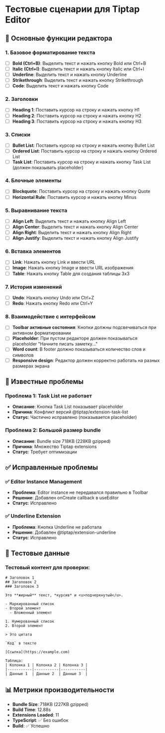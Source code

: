 # Тестовые сценарии для Tiptap Editor

## 🎯 Основные функции редактора

### 1. Базовое форматирование текста
- [ ] **Bold (Ctrl+B)**: Выделить текст и нажать кнопку Bold или Ctrl+B
- [ ] **Italic (Ctrl+I)**: Выделить текст и нажать кнопку Italic или Ctrl+I  
- [ ] **Underline**: Выделить текст и нажать кнопку Underline
- [ ] **Strikethrough**: Выделить текст и нажать кнопку Strikethrough
- [ ] **Code**: Выделить текст и нажать кнопку Code

### 2. Заголовки
- [ ] **Heading 1**: Поставить курсор на строку и нажать кнопку H1
- [ ] **Heading 2**: Поставить курсор на строку и нажать кнопку H2
- [ ] **Heading 3**: Поставить курсор на строку и нажать кнопку H3

### 3. Списки
- [ ] **Bullet List**: Поставить курсор на строку и нажать кнопку Bullet List
- [ ] **Ordered List**: Поставить курсор на строку и нажать кнопку Ordered List
- [ ] **Task List**: Поставить курсор на строку и нажать кнопку Task List (должен показывать placeholder)

### 4. Блочные элементы
- [ ] **Blockquote**: Поставить курсор на строку и нажать кнопку Quote
- [ ] **Horizontal Rule**: Поставить курсор и нажать кнопку Minus

### 5. Выравнивание текста
- [ ] **Align Left**: Выделить текст и нажать кнопку Align Left
- [ ] **Align Center**: Выделить текст и нажать кнопку Align Center
- [ ] **Align Right**: Выделить текст и нажать кнопку Align Right
- [ ] **Align Justify**: Выделить текст и нажать кнопку Align Justify

### 6. Вставка элементов
- [ ] **Link**: Нажать кнопку Link и ввести URL
- [ ] **Image**: Нажать кнопку Image и ввести URL изображения
- [ ] **Table**: Нажать кнопку Table для создания таблицы 3x3

### 7. История изменений
- [ ] **Undo**: Нажать кнопку Undo или Ctrl+Z
- [ ] **Redo**: Нажать кнопку Redo или Ctrl+Y

### 8. Взаимодействие с интерфейсом
- [ ] **Toolbar активные состояния**: Кнопки должны подсвечиваться при активном форматировании
- [ ] **Placeholder**: При пустом редакторе должен показываться placeholder "Начните писать заметку..."
- [ ] **Word count**: В footer должно показываться количество слов и символов
- [ ] **Responsive design**: Редактор должен корректно работать на разных размерах экрана

## 🐛 Известные проблемы

### Проблема 1: Task List не работает
- **Описание**: Кнопка Task List показывает placeholder
- **Причина**: Конфликт версий @tiptap/extension-task-list
- **Статус**: Частично исправлено (показывается placeholder)

### Проблема 2: Большой размер bundle
- **Описание**: Bundle size 718KB (228KB gzipped)
- **Причина**: Множество Tiptap extensions
- **Статус**: Требует оптимизации

## ✅ Исправленные проблемы

### ✅ Editor Instance Management
- **Проблема**: Editor instance не передавался правильно в Toolbar
- **Решение**: Добавлен onCreate callback в useEditor
- **Статус**: Исправлено

### ✅ Underline Extension
- **Проблема**: Кнопка Underline не работала
- **Решение**: Добавлен @tiptap/extension-underline
- **Статус**: Исправлено

## 🧪 Тестовые данные

### Тестовый контент для проверки:
```
# Заголовок 1
## Заголовок 2
### Заголовок 3

Это **жирный** текст, *курсив* и <u>подчеркнутый</u>.

- Маркированный список
- Второй элемент
  - Вложенный элемент

1. Нумерованный список
2. Второй элемент

> Это цитата

`Код` в тексте

[Ссылка](https://example.com)

Таблица:
| Колонка 1 | Колонка 2 | Колонка 3 |
|-----------|-----------|-----------|
| Данные 1  | Данные 2  | Данные 3  |
```

## 📊 Метрики производительности

- **Bundle Size**: 718KB (227KB gzipped)
- **Build Time**: 12.88s
- **Extensions Loaded**: 11
- **TypeScript**: ✅ Без ошибок
- **Build**: ✅ Успешно











